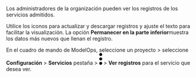 Los administradores de la organización pueden ver los registros de los servicios admitidos.

Utilice los iconos para actualizar y descargar registros y ajuste el texto para facilitar la visualización. La opción **Permanecer en la parte inferior**muestra los datos más nuevos que llenan el registro.

En el cuadro de mando de ModelOps, seleccione un proyecto > seleccione **Configuración** > **Servicios** pestaña > ![kebab menu](Images/zsz1597101912145.svg) > **Ver registros** para el servicio que desea ver.

